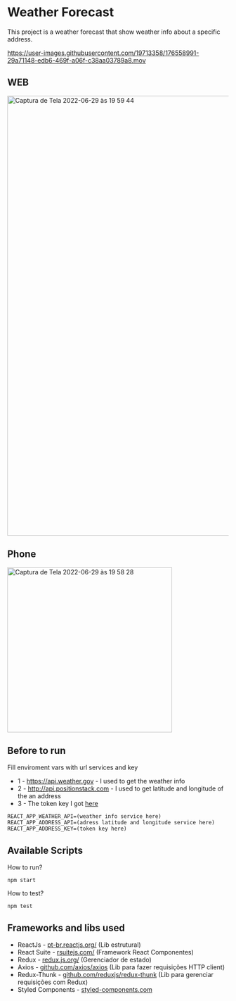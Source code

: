 # Weather Forecast

This project is a weather forecast that show weather info about a specific address.

https://user-images.githubusercontent.com/19713358/176558991-29a71148-edb6-469f-a06f-c38aa03789a8.mov


## WEB
<img width="1000" alt="Captura de Tela 2022-06-29 às 19 59 44" src="https://user-images.githubusercontent.com/19713358/176559630-1a58ab04-c133-4e6d-ba49-554066c432b7.png">


## Phone
<img width="375" alt="Captura de Tela 2022-06-29 às 19 58 28" src="https://user-images.githubusercontent.com/19713358/176559507-59c65b39-bb4f-44c4-b06f-11c967e2f21e.png">

## Before to run

Fill enviroment vars with url services and key 

- 1 - https://api.weather.gov - I used to get the weather info
- 2 - http://api.positionstack.com - I used to get latitude and longitude of the an address
- 3 - The token key I got <a href="https://positionstack.com">here</a>

```
REACT_APP_WEATHER_API=(weather info service here)
REACT_APP_ADDRESS_API=(adress latitude and longitude service here)
REACT_APP_ADDRESS_KEY=(token key here)
```

## Available Scripts

How to run?
```
npm start
```

How to test?
```
npm test
```

## Frameworks and libs used

- ReactJs - <a href="https://pt-br.reactjs.org/">pt-br.reactjs.org/</a> (Lib estrutural)
- React Suite - <a href="https://rsuitejs.com/">rsuitejs.com/</a> (Framework React Componentes)
- Redux - <a href="https://redux.js.org/">redux.js.org/</a> (Gerenciador de estado)
- Axios - <a href="https://github.com/axios/axios">github.com/axios/axios</a> (Lib para fazer requisições HTTP client)
- Redux-Thunk - <a href="https://github.com/reduxjs/redux-thunk">github.com/reduxjs/redux-thunk</a> (Lib para gerenciar requisições com Redux)
- Styled Components - <a href="https://styled-components.com">styled-components.com</a> 
